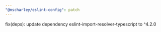 ```yaml
---
"@mscharley/eslint-config": patch
---
```


fix(deps): update dependency eslint-import-resolver-typescript to ^4.2.0
